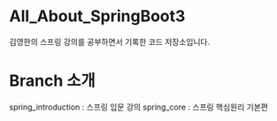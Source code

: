 # All_About_SpringBoot3
김영한의 스프링 강의를 공부하면서 기록한 코드 저장소입니다. 

# Branch 소개 
spring_introduction : 스프링 입문 강의
spring_core : 스프링 핵심원리 기본편 
